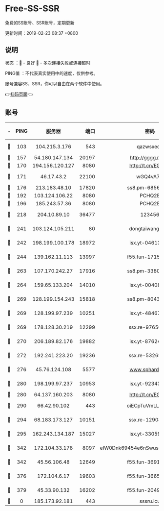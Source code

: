 # Free-SS-SSR

免费的SS账号、SSR账号，定期更新

更新时间：2019-02-23 08:37 +0800

## 说明

状态     ：🙂 - 良好 🙁 - 多次连接失败或连接超时

PING值   ：不代表真实使用中的速度，仅供参考。

账号兼容SS、SSR，你可以自由在两个软件中使用。

👉[扫码页面](https://liesauer.github.io/free-ss-ssr.github.io/)👈

## 账号

|-|PING|服务器|端口|密码|加密方式|区域|
|:----:|:----:|:-----:|-----:|:----:|:----:|:----:|
|🙂|103|104.215.3.176|543|qazwsxedc|aes-256-gcm|JP|
|🙂|157|54.180.147.134|20197|http://gggg.rocks|chacha20|KR|
|🙂|170|194.156.120.127|8080|http://t.cn/EGJIyrl|rc4-md5|RU|
|🙂|171|46.17.43.2|22100|wGQ4vA7D|aes-256-gcm|RU|
|🙂|176|213.183.48.10|17820|ss8.pm-68560247|rc4-md5|RU|
|🙂|192|103.124.106.22|8080|PCHQ2E|rc4-md5|US|
|🙂|196|185.243.57.36|8080|PCHQ2E|rc4-md5|US|
|🙂|218|204.10.89.10|36477|123456|aes-256-cfb|US|
|🙂|241|103.124.105.211|80|dongtaiwang.com|aes-256-cfb|US|
|🙂|242|198.199.100.178|18972|isx.yt-04613633|aes-256-cfb|US|
|🙂|244|139.162.11.113|13997|f55.fun-17151617|aes-256-cfb|SG|
|🙂|263|107.170.242.27|17916|ss8.pm-33807942|aes-256-cfb|US|
|🙂|264|159.65.133.204|14010|isx.yt-00408071|aes-256-cfb|SG|
|🙂|269|128.199.154.243|15818|ss8.pm-80438797|aes-256-cfb|SG|
|🙂|269|128.199.97.239|10251|isx.yt-48467952|aes-256-cfb|SG|
|🙂|269|178.128.30.219|12299|ssx.re-97656059|aes-256-cfb|SG|
|🙂|270|206.189.82.176|19882|isx.yt-87624170|aes-256-cfb|SG|
|🙂|272|192.241.223.20|19236|ssx.re-53269147|aes-256-cfb|US|
|🙂|276|45.76.124.108|5577|www.sphard.com|aes-256-cfb|AU|
|🙂|280|198.199.97.237|10953|isx.yt-92343390|aes-256-cfb|US|
|🙂|280|64.137.160.203|8080|http://t.cn/EGJIyrl|rc4-md5|CA|
|🙂|290|66.42.90.102|443|oiECpTuVmLLxk4Ts|aes-256-cfb|US|
|🙂|294|68.183.173.127|10151|ssx.re-12908740|aes-256-cfb|US|
|🙂|295|162.243.134.187|15027|isx.yt-33059042|aes-256-cfb|US|
|🙂|342|172.104.33.178|8097|eIW0Dnk69454e6nSwuspv9DmS201tQ0D|aes-256-cfb|SG|
|🙂|342|45.56.106.48|12649|f55.fun-36914510|aes-256-cfb|US|
|🙂|376|172.104.6.17|19603|f55.fun-36655557|aes-256-cfb|US|
|🙂|379|45.33.90.132|16202|f55.fun-20490140|aes-256-cfb|US|
|🙁|0|185.173.92.181|443|sssru.icu|rc4-md5|RU|
